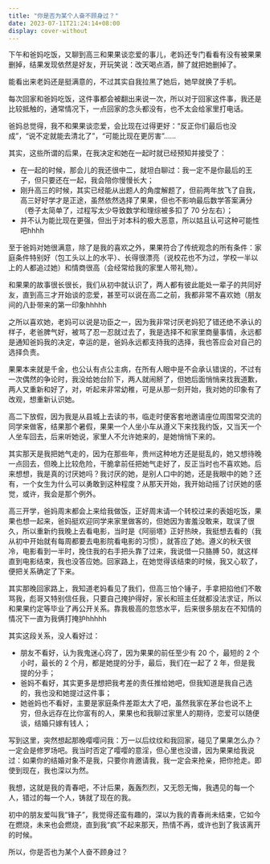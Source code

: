 ```yaml
---
title: "你是否为某个人奋不顾身过？"
date: 2023-07-11T21:24:14+08:00
display: cover-without
---
```


下午和爸妈吃饭，又聊到高三和果果谈恋爱的事儿，老妈还专门看看有没有被果果删掉，结果发现依然是好友，开玩笑说：改天喝点酒，醉了就把她删掉了。

能看出来老妈还是挺满意的，不过其实自我拉黑了她后，她早就换了手机。

每次回家和爸妈吃饭，这件事都会被翻出来说一次，所以对于回家这件事，我还是比较抵触的，通常情况下，一点回家的念头都没有，也不太会给家里打电话。

爸妈总觉得，我不和果果谈恋爱，会比现在过得更好：“反正你们最后也没成”，“说不定就能去清北了”，“可能比现在更厉害”......

其实，这些所谓的后果，在我决定和她在一起时就已经预知并接受了：

- 在一起的时候，那会儿的我还很中二，就坦白聊过：我一定不是你最后的王子，但只要还在一起，我会陪你慢慢长大；
- 刚升高三的时候，其实已经能从出题人的角度解题了，但前两年放飞了自我，高三好好学才是正途，虽然依然选择了果果，但也不影响最后数学答案满分（卷子太简单了，过程写太少导致数学和理综被多扣了 70 分左右）；
- 并不认为能比现在更强，但出于对本科的极大恶意，所以姑且认可这种可能性吧hhhh

至于爸妈对她很满意，除了是我的喜欢之外，果果符合了传统观念的所有条件：家庭条件特别好（包工头以上的水平）、长得很漂亮（说校花也不为过，学校一半以上的人都追过她）和情商很高（会经常给我的家里人带礼物）。

和果果的故事很长很长，我们从初中就认识了，两人都有彼此能处一辈子的共同好友，直到高三才开始谈的恋爱，甚至可以说在高二之前，我都非常不喜欢她（朋友间的八卦带来的第一印象hhhhh

之所以喜欢她，老妈可以说是功臣之一，因为我非常讨厌老妈犯了错还绝不承认的样子，老爸脾气好，被骂了忍一忍就过去了，我是选择不和家里商量事情，永远都是通知爸妈我的决定，幸运的是，爸妈永远都支持我的选择，我也答应会对自己的选择负责。

果果本来就是千金，也公认有点公主病，在所有人眼中是不会承认错误的，不过有一次偶然的争论时，我没给她台阶下，两人就闹掰了，但她后面悄悄来找我道歉，两人又重新和好了，对，听起来非常幼稚，可是从那一刻开始，我对她的印象有了改观，想重新认识她。

高二下放假，因为我是从县城上去读的书，临走时便客套地邀请座位周围常交流的同学来做客，结果那个暑假，果果一个人坐小车从遵义下来找我约饭，又当天一个人坐车回去，后来听她说，家里人不允许她来的，是她悄悄下来的。

其实那天是我把她气走的，因为在那些年，贵州这种地方还是挺乱的，她又想待晚一点回去，但晚上比较危险，干脆拿前任把她气走好了，反正当时也不喜欢她。后来想想，我是真的讨厌她吗？我讨厌的她，是别人口中的她，还是我眼中的她？还有，一个女生为什么可以勇敢到这种程度？从那天开始，我开始动摇了讨厌她的感觉，或许，我会是那个例外。

高三开学，爸妈周末都会上来给我做饭，正好周末请一个转校过来的表姐吃饭，果果也想一起来，爸妈挺欢迎同学来家里做客的，但她因为害羞没敢来，耽误了很久，所以重新约我晚上去看电影，当时是《阿丽塔》正好热映，我挺想去看的（我从初中开始就有每周都要去电影院看电影的习惯），就答应了她。遵义的秋天很冷，电影看到一半时，挽住我的右手把头靠了过来，我说借一只胳膊 50，就这样直到电影结束，我也没答应她。回家路上，在她觉得该结束的时候，我又心软了，便把关系确定了下来。

其实那晚回家路上，我知道老妈看见了我们，但高三怕个锤子，手拿把掐他们不敢骂我，彪哥又特别信任我，只要自己掩护得好，家长和班主任就都没法求证，所以和果果约定等毕业了再公开关系。靠我极高的忽悠水平，后来很多朋友在不知情的情况下一直为我俩打掩护hhhhh

其实这段关系，没人看好过：

- 朋友不看好，认为我鬼迷心窍了，因为果果的前任至少有 20 个，最短的 2 个小时，最长的 2 个月，都是她提的分手，最后，我们在一起了 2 年，但是我提的分手；
- 爸妈不看好，其实更多是想把我考差的责任推给她吧，但我知道是我自己选的，我也没和她提过这件事；
- 她爸妈也不看好，主要是家庭条件差距太大了吧，虽然我家在茅台也说不上穷，但永远存在比你富有的人，果果也和我聊过家里人的期待，恋爱可以随便谈，结婚只嫁有钱人；

写到这里，突然想起那晚嘤嘤问我：万一以后纹纹和我回家，碰见了果果怎么办？一定会是修罗场吧。我当时否定了嘤嘤的意淫，但心里也没谱，因为果果给我说过：如果你的结婚对象不是我，只要你肯邀请我，我一定会来抢亲，把你抢走。即使到现在，我也深以为然。

我想，这就是我的青春吧，不计后果，轰轰烈烈，又无怨无悔，我遇见的每一个人，错过的每一个人，铸就了现在的我。

初中的朋友爱叫我“锋子”，我觉得还蛮有趣的，深以为我的青春尚未结束，它如今在燃烧，未来也会燃烧，直到我“疯”不起来那天，热情不再，或许也到了我该离开的时候。

所以，你是否也为某个人奋不顾身过？
